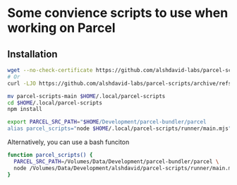 # Some convience scripts to use when working on Parcel

## Installation

```bash
wget --no-check-certificate https://github.com/alshdavid-labs/parcel-scripts/archive/refs/heads/main.zip
# Or
curl -LJO https://github.com/alshdavid-labs/parcel-scripts/archive/refs/heads/main.zip 

mv parcel-scripts-main $HOME/.local/parcel-scripts
cd $HOME/.local/parcel-scripts
npm install

export PARCEL_SRC_PATH="$HOME/Development/parcel-bundler/parcel
alias parcel_scripts="node $HOME/.local/parcel-scripts/runner/main.mjs"
```

Alternatively, you can use a bash funciton

```bash
function parcel_scripts() {
  PARCEL_SRC_PATH=/Volumes/Data/Development/parcel-bundler/parcel \
  node /Volumes/Data/Development/alshdavid/parcel-scripts/runner/main.mjs $@
}
```
